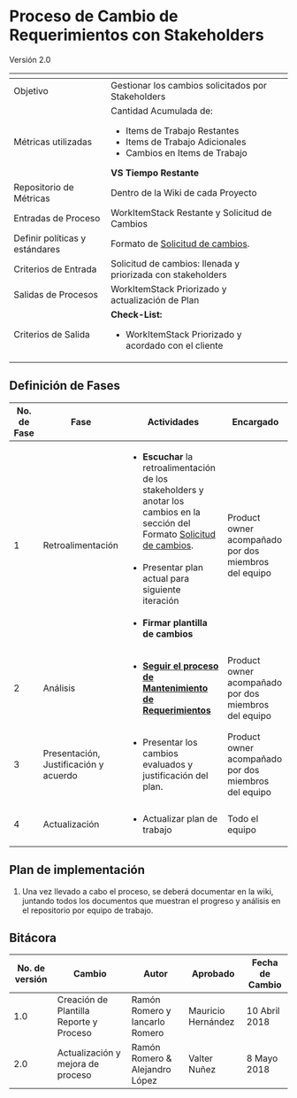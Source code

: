 
# Proceso de Cambio de Requerimientos con Stakeholders
Versión 2.0


[]() | []()
--|--
Objetivo | Gestionar los cambios solicitados por Stakeholders
Métricas utilizadas | Cantidad Acumulada de: <ul><li>Items de Trabajo Restantes</li><li>Items de Trabajo Adicionales</li><li>Cambios en Items de Trabajo </li> </ul>  **VS Tiempo Restante**
Repositorio de Métricas | Dentro de la Wiki de cada Proyecto
Entradas de Proceso | WorkItemStack Restante y Solicitud de Cambios
Definir políticas y estándares | Formato de [Solicitud de cambios](https://github.com/CaveLabs-1/Wiki/blob/ramonromero-procesosRM-aceptacion-cambios/Requerimientos/Formatos/Formato%20Solicitud%20de%20Requerimientos.docx).
Criterios de Entrada | Solicitud de cambios: llenada y priorizada con stakeholders
Salidas de Procesos | WorkItemStack Priorizado y actualización de Plan
Criterios de Salida | **Check-List:** <ul><li>WorkItemStack Priorizado y acordado con el cliente </li></ul>




## Definición de Fases
No. de Fase | Fase | Actividades | Encargado
------------|------|-------------|-----------
1 | Retroalimentación | <ul><li> **Escuchar** la retroalimentación de los stakeholders y anotar los cambios en la sección del Formato [Solicitud de cambios](https://github.com/CaveLabs-1/Wiki/blob/ramonromero-procesosRM-aceptacion-cambios/Requerimientos/Formatos/Formato%20Solicitud%20de%20Requerimientos.docx).</li><br><li>Presentar plan actual para siguiente iteración</li><br><li>**Firmar plantilla de cambios** </li></ul>| Product owner acompañado por dos miembros del equipo
2 | Análisis| <ul><li>**[Seguir el proceso de Mantenimiento de Requerimientos](https://github.com/CaveLabs-1/Wiki/blob/master/Requerimientos/Procesos/Mantenimiento%20de%20Requerimientos.md)**</li></ul>| Product owner acompañado por dos miembros del equipo
3 |  Presentación, Justificación y acuerdo |  <ul><li>Presentar los cambios evaluados y justificación del plan.</li></ul> | Product owner acompañado por dos miembros del equipo
4 |  Actualización |  <ul><li>Actualizar plan de trabajo</li></ul> | Todo el equipo

## Plan de implementación
1. Una vez llevado a cabo el proceso, se deberá documentar en la wiki, juntando todos los documentos que muestran el progreso y análisis en el repositorio por equipo de trabajo.

## Bitácora
No. de versión | Cambio | Autor | Aprobado | Fecha de Cambio
---------------|--------|-------|----------|-----------------
1.0 | Creación de Plantilla Reporte y Proceso |Ramón Romero y Iancarlo Romero | Mauricio Hernández | 10 Abril 2018
2.0 | Actualización y mejora de  proceso | Ramón Romero & Alejandro López | Valter Nuñez  | 8 Mayo 2018

